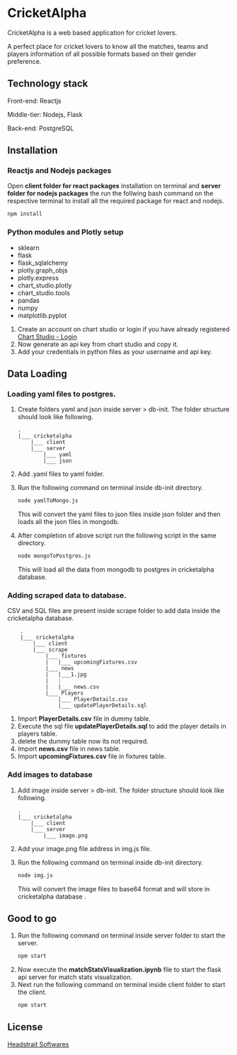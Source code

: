 # CricketAlpha

CricketAlpha is a web based application for cricket lovers.

A perfect place for cricket lovers to know all the matches, teams and players information of all possible formats based on their gender preference.

## Technology stack

Front-end: Reactjs

Middle-tier: Nodejs, Flask

Back-end: PostgreSQL

## Installation

### Reactjs and Nodejs packages

Open **client folder for react packages** installation on terminal and **server folder for nodejs packages** the run the follwing bash command on the respective terminal to install all the required package for react and nodejs.

```bash
npm install
```

### Python modules and Plotly setup

- sklearn
- flask
- flask_sqlalchemy
- plotly.graph_objs
- plotly.express
- chart_studio.plotly
- chart_studio.tools
- pandas
- numpy
- matplotlib.pyplot

1. Create an account on chart studio or login if you have already registered [Chart Studio - Login](https://chart-studio.plot.ly/Auth/login/?action=signin#/)
2. Now generate an api key from chart studio and copy it.
3. Add your credentials in python files as your username and api key.

## Data Loading

### Loading yaml files to postgres.

1.  Create folders yaml and json inside server > db-init. The folder structure should look like following.

        .
        |___ cricketalpha
            |___ client
            |___ server
                |___ yaml
                |___ json

2.  Add .yaml files to yaml folder.
3.  Run the following command on terminal inside db-init directory.
    ```bash
    node yamlToMongo.js
    ```
    This will convert the yaml files to json files inside json folder and then loads all the json files in mongodb.
4.  After completion of above script run the following script in the same directory.
    ```bash
    node mongoToPostgres.js
    ```
    This will load all the data from mongodb to postgres in cricketalpha database.

### Adding scraped data to database.

CSV and SQL files are present inside scrape folder to add data inside the cricketalpha database.

        .
        |___ cricketalpha
            |___ client
            |___ scrape
                |___ fixtures
                |   |___ upcomingFixtures.csv
                |___ news
                |   |___1.jpg
                |   :
                |   |___ news.csv
                |___ Players
                    |___ PlayerDetails.csv
                    |___ updatePlayerDetails.sql

1. Import **PlayerDetails.csv** file in dummy table.
2. Execute the sql file **updatePlayerDetails.sql** to add the player details in players table.
3. delete the dummy table now its not required.
4. Import **news.csv** file in news table.
5. Import **upcomingFixtures.csv** file in fixtures table.

### Add images to database

1.  Add image inside server > db-init. The folder structure should look like following.

        .
        |___ cricketalpha
            |___ client
            |___ server
                |___ image.png

2.  Add your image.png file address in img.js file.
3.  Run the following command on terminal inside db-init directory.
    ```bash
    node img.js
    ```
    This will convert the image files to base64 format and will store in cricketalpha database .

## Good to go

1. Run the following command on terminal inside server folder to start the server.
   ```bash
   npm start
   ```
2. Now execute the **matchStatsVisualization.ipynb** file to start the flask api server for match stats visualization.
3. Next run the following command on terminal inside client folder to start the client.
   ```bash
   npm start
   ```

## License

[Headstrait Softwares](https://headstrait.com)

